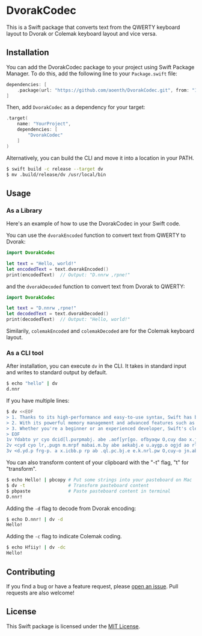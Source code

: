 # DvorakCodec

This is a Swift package that converts text from the QWERTY keyboard layout to Dvorak or Colemak keyboard layout and vice versa.

## Installation

You can add the DvorakCodec package to your project using Swift Package Manager. To do this, add the following line to your `Package.swift` file:

```swift
dependencies: [
    .package(url: "https://github.com/aoenth/DvorakCodec.git", from: "1.0.0")
]
```

Then, add `DvorakCodec` as a dependency for your target:

```swift
.target(
    name: "YourProject",
    dependencies: [
        "DvorakCodec"
    ]
)
```

Alternatively, you can build the CLI and move it into a location in your PATH.

```bash
$ swift build -c release --target dv
$ mv .build/release/dv /usr/local/bin
```
## Usage

### As a Library
Here's an example of how to use the DvorakCodec in your Swift code.

You can use the `dvorakEncoded` function to convert text from QWERTY to Dvorak:

```swift
import DvorakCodec

let text = "Hello, world!"
let encodedText = text.dvorakEncoded()
print(encodedText)  // Output: "D.nnrw ,rpne!"
```

and the `dvorakDecoded` function to convert text from Dvorak to QWERTY:

```swift
import DvorakCodec

let text = "D.nnrw ,rpne!"
let decodedText = text.dvorakDecoded()
print(decodedText)  // Output: "Hello, world!"
```

Similarily, `colemakEncoded` and `colemakDecoded` are for the Colemak keyboard layout.

### As a CLI tool
After installation, you can execute `dv` in the CLI. It takes in standard input and writes to standard output by default.

```bash
$ echo "hello" | dv
d.nnr
```

If you have multiple lines:

```bash
$ dv <<EOF
> 1. Thanks to its high-performance and easy-to-use syntax, Swift has become the go-to programming language for building modern iOS and macOS apps.
> 2. With its powerful memory management and advanced features such as optionals and closures, Swift has quickly established itself as one of the most popular programming languages in the industry.
> 3. Whether you're a beginner or an experienced developer, Swift's clean and expressive syntax makes it a joy to write code and create amazing apps for Apple's platforms.
> EOF
1v Ydabto yr cyo dcid[l.purpmabj. abe .aof[yr[go. ofbyaqw O,cuy dao x.jrm. yd. ir[yr lpripammcbi nabigai. urp xgcnecbi mre.pb cRO abe majRO allov
2v <cyd cyo lr,.pugn m.mrpf mabai.m.by abe aekabj.e u.aygp.o ogjd ao rlycrbano abe jnrogp.ow O,cuy dao 'gcjtnf .oyaxncod.e cyo.nu ao rb. ru yd. mroy lrlgnap lpripammcbi nabigai.o cb yd. cbegoypfv
3v <d.yd.p frg-p. a x.icbb.p rp ab .ql.pc.bj.e e.k.nrl.pw O,cuy-o jn.ab abe .qlp.oock. ofbyaq mat.o cy a hrf yr ,pcy. jre. abe jp.ay. ama;cbi allo urp Alln.-o lnayurpmov
```

You can also transform content of your clipboard with the "-t" flag, "t" for "transform".

```bash
$ echo Hello! | pbcopy # Put some strings into your pasteboard on Mac
$ dv -t                # Transform pasteboard content
$ pbpaste              # Paste pasteboard content in terminal
D.nnr!
```

Adding the `-d` flag to decode from Dvorak encoding:
```bash
$ echo D.nnr! | dv -d
Hello!
```

Adding the `-c` flag to indicate Colemak coding.
```bash
$ echo Hfiiy! | dv -dc
Hello!
```

## Contributing

If you find a bug or have a feature request, please [open an issue](https://github.com/aoenth/DvorakCodec/issues/new). Pull requests are also welcome!

## License

This Swift package is licensed under the [MIT License](https://opensource.org/licenses/MIT).
